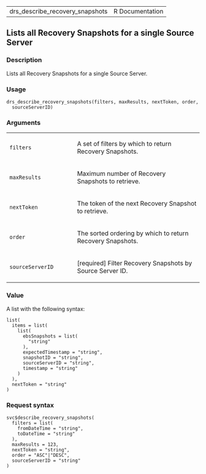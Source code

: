 <table style="width: 100%;">
<tbody>
<tr class="odd">
<td>drs_describe_recovery_snapshots</td>
<td style="text-align: right;">R Documentation</td>
</tr>
</tbody>
</table>

## Lists all Recovery Snapshots for a single Source Server

### Description

Lists all Recovery Snapshots for a single Source Server.

### Usage

    drs_describe_recovery_snapshots(filters, maxResults, nextToken, order,
      sourceServerID)

### Arguments

<table>
<colgroup>
<col style="width: 35%" />
<col style="width: 65%" />
</colgroup>
<tbody>
<tr class="odd">
<td><code
id="drs_describe_recovery_snapshots_:_filters">filters</code></td>
<td><p>A set of filters by which to return Recovery Snapshots.</p></td>
</tr>
<tr class="even">
<td><code
id="drs_describe_recovery_snapshots_:_maxResults">maxResults</code></td>
<td><p>Maximum number of Recovery Snapshots to retrieve.</p></td>
</tr>
<tr class="odd">
<td><code
id="drs_describe_recovery_snapshots_:_nextToken">nextToken</code></td>
<td><p>The token of the next Recovery Snapshot to retrieve.</p></td>
</tr>
<tr class="even">
<td><code id="drs_describe_recovery_snapshots_:_order">order</code></td>
<td><p>The sorted ordering by which to return Recovery
Snapshots.</p></td>
</tr>
<tr class="odd">
<td><code
id="drs_describe_recovery_snapshots_:_sourceServerID">sourceServerID</code></td>
<td><p>[required] Filter Recovery Snapshots by Source Server
ID.</p></td>
</tr>
</tbody>
</table>

### Value

A list with the following syntax:

    list(
      items = list(
        list(
          ebsSnapshots = list(
            "string"
          ),
          expectedTimestamp = "string",
          snapshotID = "string",
          sourceServerID = "string",
          timestamp = "string"
        )
      ),
      nextToken = "string"
    )

### Request syntax

    svc$describe_recovery_snapshots(
      filters = list(
        fromDateTime = "string",
        toDateTime = "string"
      ),
      maxResults = 123,
      nextToken = "string",
      order = "ASC"|"DESC",
      sourceServerID = "string"
    )
